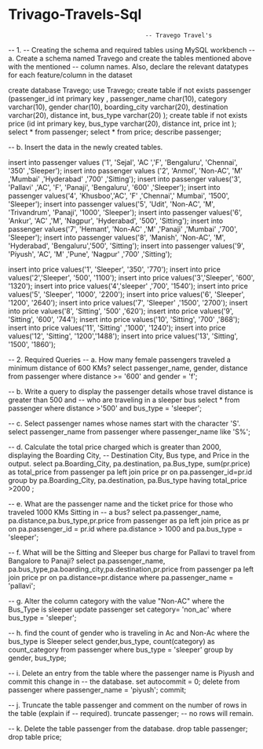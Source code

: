 # Trivago-Travels-Sql
                                           -- Travego Travel's
-- 1.
--  Creating the schema and required tables using MySQL workbench
-- a. Create a schema named Travego and create the tables mentioned above with the mentioned
-- column names. Also, declare the relevant datatypes for each feature/column in the dataset


create database Travego;
use Travego;
create table if not exists passenger
(passenger_id int primary key ,
passenger_name char(10),
category varchar(10),
gender char(10),
boarding_city varchar(20),
destination varchar(20),
distance int,
bus_type varchar(20)
);
create table if not exists price
(id int primary key,
bus_type varchar(20),
distance int,
price int
);
select * from passenger;
select * from price;
describe passenger;


-- b. Insert the data in the newly created tables.

insert into passenger values ('1', 'Sejal', 'AC ','F', 'Bengaluru', 'Chennai', '350' ,'Sleeper');
insert into passenger values ('2', 'Anmol', 'Non-AC', 'M' ,'Mumbai' ,'Hyderabad' ,'700' ,'Sitting');
insert into passenger values('3', 'Pallavi' ,'AC', 'F', 'Panaji', 'Bengaluru', '600' ,'Sleeper');
insert into passenger values('4', 'Khusboo','AC', 'F' ,'Chennai',' Mumbai', '1500', 'Sleeper');
insert into passenger values('5', 'Udit', 'Non-AC', 'M', 'Trivandrum', 'Panaji', '1000', 'Sleeper');
insert into passenger values('6', 'Ankur', 'AC' ,'M', 'Nagpur', 'Hyderabad', '500', 'Sitting');
insert into passenger values('7', 'Hemant', 'Non-AC' ,'M' ,'Panaji' ,'Mumbai' ,'700', 'Sleeper');
insert into passenger values('8', 'Manish', 'Non-AC', 'M', 'Hyderabad', 'Bengaluru','500', 'Sitting');
insert into passenger values('9', 'Piyush', 'AC', 'M' ,'Pune', 'Nagpur' ,'700' ,'Sitting');

insert into price values('1', 'Sleeper', '350', '770');
insert into price values('2','Sleeper', '500', '1100');
insert into price values('3','Sleeper', '600', '1320');
insert into price values('4','sleeper' ,'700', '1540');
insert into price values('5', 'Sleeper', '1000', '2200');
insert into price values('6', 'Sleeper', '1200', '2640');
insert into price values('7', 'Sleeper' ,'1500', '2700');
insert into price values('8', 'Sitting', '500' ,'620');
insert into price values('9', 'Sitting', '600', '744');
insert into price values('10', 'Sitting', '700' ,'868');
insert into price values('11', 'Sitting' ,'1000', '1240');
insert into price values('12', 'Sitting', '1200','1488');
insert into price values('13', 'Sitting', '1500', '1860');

-- 2. Required Queries
-- a. How many female passengers traveled a minimum distance of 600 KMs?
select  passenger_name, gender, distance from passenger where distance >= '600' and gender = 'f';

-- b. Write a query to display the passenger details whose travel distance is greater than 500 and
-- who are traveling in a sleeper bus
 select * from passenger where distance >'500' and bus_type = 'sleeper';
 
 -- c. Select passenger names whose names start with the character 'S'.
 select passenger_name from passenger where passenger_name like 'S%';
 
-- d. Calculate the total price charged which is greater than 2000, displaying the  Boarding City,
-- Destination City, Bus type, and Price in the output.
select pa.Boarding_City, pa.destination, pa.Bus_type, sum(pr.price) as total_price
from passenger pa left join price pr on pa.passenger_id=pr.id group by pa.Boarding_City, pa.destination, pa.Bus_type having total_price >2000 ;

-- e. What are the passenger name and the ticket price for those who traveled 1000 KMs Sitting in
-- a bus? 
select  pa.passenger_name, pa.distance,pa.bus_type,pr.price
from passenger as pa left join price as pr on pa.passenger_id = pr.id where pa.distance > 1000  and  pa.bus_type = 'sleeper';

-- f. What will be the Sitting and Sleeper bus charge for Pallavi to travel from Bangalore to Panaji? 
select pa.passenger_name, pa.bus_type,pa.boarding_city,pa.destination,pr.price
from  passenger pa left join price pr on pa.distance=pr.distance
where pa.passenger_name = 'pallavi';

-- g. Alter the column category with the value "Non-AC" where the Bus_Type is sleeper
 update passenger set category= 'non_ac' where bus_type = 'sleeper';

-- h. find the count of gender who is traveling in Ac and Non-Ac where the bus_type is Sleeper
 select gender,bus_type, count(category) as count_category from passenger  where bus_type = 'sleeper' group by gender, bus_type;
 
-- i. Delete an entry from the table where the passenger name is Piyush and commit this change in
-- the database. 
 set autocommit = 0;
 delete from passenger where passenger_name = 'piyush';
 commit;

-- j. Truncate the table passenger and comment on the number of rows in the table (explain if
-- required). 
truncate passenger;
-- no rows will remain.

-- k. Delete the table passenger from the database. 
drop table passenger;
drop table price;


 

